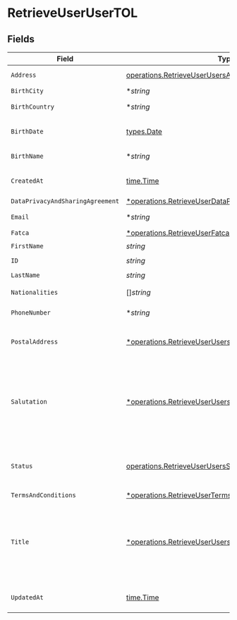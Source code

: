 # RetrieveUserUserTOL


## Fields

| Field                                                                                                                                                                                            | Type                                                                                                                                                                                             | Required                                                                                                                                                                                         | Description                                                                                                                                                                                      |
| ------------------------------------------------------------------------------------------------------------------------------------------------------------------------------------------------ | ------------------------------------------------------------------------------------------------------------------------------------------------------------------------------------------------ | ------------------------------------------------------------------------------------------------------------------------------------------------------------------------------------------------ | ------------------------------------------------------------------------------------------------------------------------------------------------------------------------------------------------ |
| `Address`                                                                                                                                                                                        | [operations.RetrieveUserUsersAddress](../../models/operations/retrieveuserusersaddress.md)                                                                                                       | :heavy_check_mark:                                                                                                                                                                               | Address. Must not be a P.O. box or c/o address.                                                                                                                                                  |
| `BirthCity`                                                                                                                                                                                      | **string*                                                                                                                                                                                        | :heavy_minus_sign:                                                                                                                                                                               | N/A                                                                                                                                                                                              |
| `BirthCountry`                                                                                                                                                                                   | **string*                                                                                                                                                                                        | :heavy_minus_sign:                                                                                                                                                                               | Country code. [ISO 3166 alpha-2 Codes](https://en.wikipedia.org/wiki/ISO_3166-1_alpha-2).                                                                                                        |
| `BirthDate`                                                                                                                                                                                      | [types.Date](../../types/date.md)                                                                                                                                                                | :heavy_check_mark:                                                                                                                                                                               | Birth date of the user in YYYY-MM-DD format. [RFC 3339, section 5.6](https://json-schema.org/draft/2020-12/json-schema-validation.html#RFC3339)                                                  |
| `BirthName`                                                                                                                                                                                      | **string*                                                                                                                                                                                        | :heavy_minus_sign:                                                                                                                                                                               | If applicable, birth name of the user.                                                                                                                                                           |
| `CreatedAt`                                                                                                                                                                                      | [time.Time](https://pkg.go.dev/time#Time)                                                                                                                                                        | :heavy_check_mark:                                                                                                                                                                               | Date and time when the resource was created. [RFC 3339-5](https://datatracker.ietf.org/doc/html/rfc3339#section-5.6), [ISO8601 UTC](https://www.iso.org/iso-8601-date-and-time-format.html)      |
| `DataPrivacyAndSharingAgreement`                                                                                                                                                                 | [*operations.RetrieveUserDataPrivacyAndSharingAgreement](../../models/operations/retrieveuserdataprivacyandsharingagreement.md)                                                                  | :heavy_minus_sign:                                                                                                                                                                               | N/A                                                                                                                                                                                              |
| `Email`                                                                                                                                                                                          | **string*                                                                                                                                                                                        | :heavy_minus_sign:                                                                                                                                                                               | Email of the user. Must be a valid email address.                                                                                                                                                |
| `Fatca`                                                                                                                                                                                          | [*operations.RetrieveUserFatca](../../models/operations/retrieveuserfatca.md)                                                                                                                    | :heavy_minus_sign:                                                                                                                                                                               | N/A                                                                                                                                                                                              |
| `FirstName`                                                                                                                                                                                      | *string*                                                                                                                                                                                         | :heavy_check_mark:                                                                                                                                                                               | First name of the user.                                                                                                                                                                          |
| `ID`                                                                                                                                                                                             | *string*                                                                                                                                                                                         | :heavy_check_mark:                                                                                                                                                                               | User unique identifier.                                                                                                                                                                          |
| `LastName`                                                                                                                                                                                       | *string*                                                                                                                                                                                         | :heavy_check_mark:                                                                                                                                                                               | Last name of the user.                                                                                                                                                                           |
| `Nationalities`                                                                                                                                                                                  | []*string*                                                                                                                                                                                       | :heavy_check_mark:                                                                                                                                                                               | Nationalities of the user. [ISO 3166 alpha-2 Codes](https://en.wikipedia.org/wiki/ISO_3166-1_alpha-2).                                                                                           |
| `PhoneNumber`                                                                                                                                                                                    | **string*                                                                                                                                                                                        | :heavy_minus_sign:                                                                                                                                                                               | Phone number of the user. [Phone number E.164 format](https://en.wikipedia.org/wiki/E.164).                                                                                                      |
| `PostalAddress`                                                                                                                                                                                  | [*operations.RetrieveUserUsersPostalAddress](../../models/operations/retrieveuseruserspostaladdress.md)                                                                                          | :heavy_minus_sign:                                                                                                                                                                               | User postal address. Needs to be specified if different to the residential address, otherwise it is automatically populated.                                                                     |
| `Salutation`                                                                                                                                                                                     | [*operations.RetrieveUserUsersSalutation](../../models/operations/retrieveuseruserssalutation.md)                                                                                                | :heavy_minus_sign:                                                                                                                                                                               | Salutation of the user used in reports and statements.<br/>* (empty string) - <br/>* SALUTATION_MALE - <br/>* SALUTATION_FEMALE - <br/>* SALUTATION_FEMALE_MARRIED - <br/>* SALUTATION_DIVERSE -  |
| `Status`                                                                                                                                                                                         | [operations.RetrieveUserUsersStatus](../../models/operations/retrieveuserusersstatus.md)                                                                                                         | :heavy_check_mark:                                                                                                                                                                               | Status of the user.<br/>* ACTIVE - <br/>* INACTIVE - <br/>* OFFBOARDING - <br/>* OFFBOARDED -                                                                                                    |
| `TermsAndConditions`                                                                                                                                                                             | [*operations.RetrieveUserTermsAndConditions](../../models/operations/retrieveusertermsandconditions.md)                                                                                          | :heavy_minus_sign:                                                                                                                                                                               | N/A                                                                                                                                                                                              |
| `Title`                                                                                                                                                                                          | [*operations.RetrieveUserUsersTitle](../../models/operations/retrieveuseruserstitle.md)                                                                                                          | :heavy_minus_sign:                                                                                                                                                                               | Title of the user used in reports and statements.<br/>* (empty string) - <br/>* DR - Doctor<br/>* PROF - Professor<br/>* PROF_DR - <br/>* DIPL_ING - Graduate engineer (Diplom-Ingenieur)<br/>* MAGISTER -  |
| `UpdatedAt`                                                                                                                                                                                      | [time.Time](https://pkg.go.dev/time#Time)                                                                                                                                                        | :heavy_check_mark:                                                                                                                                                                               | Date and time when the resource was last updated. [RFC 3339-5](https://datatracker.ietf.org/doc/html/rfc3339#section-5.6), [ISO8601 UTC](https://www.iso.org/iso-8601-date-and-time-format.html) |